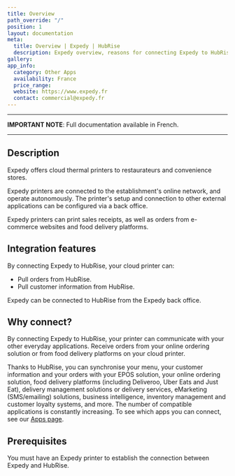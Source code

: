 ```yaml
---
title: Overview
path_override: "/"
position: 1
layout: documentation
meta:
  title: Overview | Expedy | HubRise
  description: Expedy overview, reasons for connecting Expedy to HubRise and summary of integrated features. Synchronise data between your EPOS Expedy and your other apps.
gallery:
app_info:
  category: Other Apps
  availability: France
  price_range:
  website: https://www.expedy.fr
  contact: commercial@expedy.fr
---
```


---

**IMPORTANT NOTE**: Full documentation available <Link href="/fr/apps/expedy">in French</Link>.

---

## Description

Expedy offers cloud thermal printers to restaurateurs and convenience stores.

Expedy printers are connected to the establishment's online network, and operate autonomously. The printer's setup and connection to other external applications can be configured via a back office.

Expedy printers can print sales receipts, as well as orders from e-commerce websites and food delivery platforms.

## Integration features

By connecting Expedy to HubRise, your cloud printer can:

- Pull orders from HubRise.
- Pull customer information from HubRise.

Expedy can be connected to HubRise from the Expedy back office.

## Why connect?

By connecting Expedy to HubRise, your printer can communicate with your other everyday applications. Receive orders from your online ordering solution or from food delivery platforms on your cloud printer.

Thanks to HubRise, you can synchronise your menu, your customer information and your orders with your EPOS solution, your online ordering solution, food delivery platforms (including Deliveroo, Uber Eats and Just Eat), delivery management solutions or delivery services, eMarketing (SMS/emailing) solutions, business intelligence, inventory management and customer loyalty systems, and more. The number of compatible applications is constantly increasing. To see which apps you can connect, see our [Apps page](/apps).

## Prerequisites

You must have an Expedy printer to establish the connection between Expedy and HubRise.
